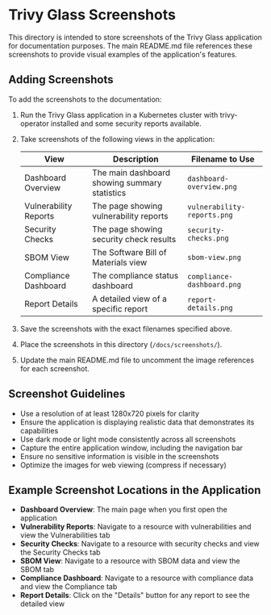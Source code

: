 # Trivy Glass Screenshots

This directory is intended to store screenshots of the Trivy Glass application for documentation purposes. The main README.md file references these screenshots to provide visual examples of the application's features.

## Adding Screenshots

To add the screenshots to the documentation:

1. Run the Trivy Glass application in a Kubernetes cluster with trivy-operator installed and some security reports available.

2. Take screenshots of the following views in the application:

   | View                  | Description                                   | Filename to Use             |
   | --------------------- | --------------------------------------------- | --------------------------- |
   | Dashboard Overview    | The main dashboard showing summary statistics | `dashboard-overview.png`    |
   | Vulnerability Reports | The page showing vulnerability reports        | `vulnerability-reports.png` |
   | Security Checks       | The page showing security check results       | `security-checks.png`       |
   | SBOM View             | The Software Bill of Materials view           | `sbom-view.png`             |
   | Compliance Dashboard  | The compliance status dashboard               | `compliance-dashboard.png`  |
   | Report Details        | A detailed view of a specific report          | `report-details.png`        |

3. Save the screenshots with the exact filenames specified above.

4. Place the screenshots in this directory (`/docs/screenshots/`).

5. Update the main README.md file to uncomment the image references for each screenshot.

## Screenshot Guidelines

- Use a resolution of at least 1280x720 pixels for clarity
- Ensure the application is displaying realistic data that demonstrates its capabilities
- Use dark mode or light mode consistently across all screenshots
- Capture the entire application window, including the navigation bar
- Ensure no sensitive information is visible in the screenshots
- Optimize the images for web viewing (compress if necessary)

## Example Screenshot Locations in the Application

- **Dashboard Overview**: The main page when you first open the application
- **Vulnerability Reports**: Navigate to a resource with vulnerabilities and view the Vulnerabilities tab
- **Security Checks**: Navigate to a resource with security checks and view the Security Checks tab
- **SBOM View**: Navigate to a resource with SBOM data and view the SBOM tab
- **Compliance Dashboard**: Navigate to a resource with compliance data and view the Compliance tab
- **Report Details**: Click on the "Details" button for any report to see the detailed view
